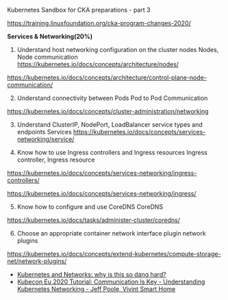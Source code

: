Kubernetes Sandbox for CKA  preparations - part 3


https://training.linuxfoundation.org/cka-program-changes-2020/

**Services & Networking(20%)**

1. Understand host networking configuration on the cluster nodes Nodes, Node communication
https://kubernetes.io/docs/concepts/architecture/nodes/

https://kubernetes.io/docs/concepts/architecture/control-plane-node-communication/

2. Understand connectivity between Pods Pod to Pod Communication

https://kubernetes.io/docs/concepts/cluster-administration/networking


3. Understand ClusterIP, NodePort, LoadBalancer service types and endpoints Services
https://kubernetes.io/docs/concepts/services-networking/service/

4. Know how to use Ingress controllers and Ingress resources Ingress controller, Ingress resource

https://kubernetes.io/docs/concepts/services-networking/ingress-controllers/

https://kubernetes.io/docs/concepts/services-networking/ingress/


5. Know how to configure and use CoreDNS CoreDNS

https://kubernetes.io/docs/tasks/administer-cluster/coredns/


6. Choose an appropriate container network interface plugin network plugins

https://kubernetes.io/docs/concepts/extend-kubernetes/compute-storage-net/network-plugins/


- [Kubernetes and Networks: why is this so dang hard?](https://youtu.be/xB190-yyJnY?t=241)
- [Kubecon Eu 2020 Tutorial: Communication Is Key - Understanding Kubernetes Networking - Jeff Poole, Vivint Smart Home](https://youtu.be/InZVNuKY5GY?list=PLj6h78yzYM2O1wlsM-Ma-RYhfT5LKq0XC)



